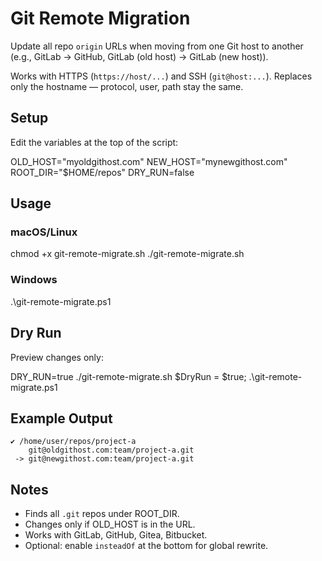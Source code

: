 # Git Remote Migration

Update all repo `origin` URLs when moving from one Git host to another
(e.g., GitLab → GitHub, GitLab (old host) → GitLab (new host)).

Works with HTTPS (`https://host/...`) and SSH (`git@host:...`).
Replaces only the hostname — protocol, user, path stay the same.

## Setup

Edit the variables at the top of the script:

OLD_HOST="myoldgithost.com"
NEW_HOST="mynewgithost.com"
ROOT_DIR="$HOME/repos"
DRY_RUN=false

## Usage

### macOS/Linux
chmod +x git-remote-migrate.sh
./git-remote-migrate.sh

### Windows
.\git-remote-migrate.ps1

## Dry Run

Preview changes only:

DRY_RUN=true ./git-remote-migrate.sh
$DryRun = $true; .\git-remote-migrate.ps1

## Example Output

```
✔ /home/user/repos/project-a
    git@oldgithost.com:team/project-a.git
 -> git@newgithost.com:team/project-a.git
```

## Notes

- Finds all `.git` repos under ROOT_DIR.
- Changes only if OLD_HOST is in the URL.
- Works with GitLab, GitHub, Gitea, Bitbucket.
- Optional: enable `insteadOf` at the bottom for global rewrite.

